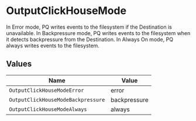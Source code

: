 # OutputClickHouseMode

In Error mode, PQ writes events to the filesystem if the Destination is unavailable. In Backpressure mode, PQ writes events to the filesystem when it detects backpressure from the Destination. In Always On mode, PQ always writes events to the filesystem.


## Values

| Name                               | Value                              |
| ---------------------------------- | ---------------------------------- |
| `OutputClickHouseModeError`        | error                              |
| `OutputClickHouseModeBackpressure` | backpressure                       |
| `OutputClickHouseModeAlways`       | always                             |